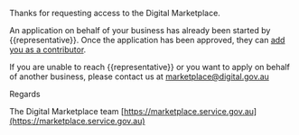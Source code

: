 Thanks for requesting access to the Digital Marketplace.

An application on behalf of your business has already been started by {{representative}}. Once the application has been approved, they can [add you as a contributor](https://marketplace.service.gov.au/sellers-guide#contributor).

If you are unable to reach {{representative}} or you want to apply on behalf of another business, please contact us at [marketplace@digital.gov.au](mailto:marketplace@digital.gov.au)

Regards

The Digital Marketplace team
[https://marketplace.service.gov.au](https://marketplace.service.gov.au)